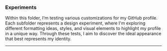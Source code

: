 ### Experiments
Within this folder, I'm testing various customizations for my GitHub profile. Each subfolder represents a design experiment, where I'm exploring different formatting ideas, styles, and visual elements to highlight my profile in a unique way. Through these tests, I aim to discover the ideal appearance that best represents my identity.

***
